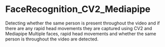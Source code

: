# FaceRecognition_CV2_Mediapipe
Detecting whether the same person is present throughout the video and if there are any rapid head movements they are captured using CV2 and Mediapipe
Multiple faces, rapid head movements and whether the same person is throughout the video are detected.
